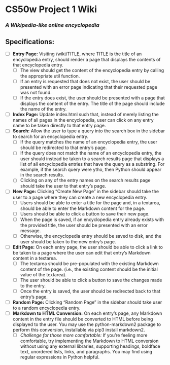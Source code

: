 # **CS50w Project 1 Wiki**

### _A Wikipedia-like online encyclopedia_

## **Specifications:**

- [ ] **Entry Page:** Visiting /wiki/TITLE, where TITLE is the title of an encyclopedia entry, should render a page that displays the contents of that encyclopedia entry.
  - [ ] The view should get the content of the encyclopedia entry by calling the appropriate util function.
  - [ ] If an entry is requested that does not exist, the user should be presented with an error page indicating that their requested page was not found.
  - [ ] If the entry does exist, the user should be presented with a page that displays the content of the entry. The title of the page should include the name of the entry.
- [ ] **Index Page:** Update index.html such that, instead of merely listing the names of all pages in the encyclopedia, user can click on any entry name to be taken directly to that entry page.
- [ ] **Search:** Allow the user to type a query into the search box in the sidebar to search for an encyclopedia entry.
  - [ ] If the query matches the name of an encyclopedia entry, the user should be redirected to that entry’s page.
  - [ ] If the query does not match the name of an encyclopedia entry, the user should instead be taken to a search results page that displays a list of all encyclopedia entries that have the query as a substring. For example, if the search query were ytho, then Python should appear in the search results.
  - [ ] Clicking on any of the entry names on the search results page should take the user to that entry’s page.
- [ ] **New Page:** Clicking “Create New Page” in the sidebar should take the user to a page where they can create a new encyclopedia entry.
  - [ ] Users should be able to enter a title for the page and, in a textarea, should be able to enter the Markdown content for the page.
  - [ ] Users should be able to click a button to save their new page.
  - [ ] When the page is saved, if an encyclopedia entry already exists with the provided title, the user should be presented with an error message.
  - [ ] Otherwise, the encyclopedia entry should be saved to disk, and the user should be taken to the new entry’s page.
- [ ] **Edit Page:** On each entry page, the user should be able to click a link to be taken to a page where the user can edit that entry’s Markdown content in a textarea.
  - [ ] The textarea should be pre-populated with the existing Markdown content of the page. (i.e., the existing content should be the initial value of the textarea).
  - [ ] The user should be able to click a button to save the changes made to the entry.
  - [ ] Once the entry is saved, the user should be redirected back to that entry’s page.
- [ ] **Random Page:** Clicking “Random Page” in the sidebar should take user to a random encyclopedia entry.
- [ ] **Markdown to HTML Conversion:** On each entry’s page, any Markdown content in the entry file should be converted to HTML before being displayed to the user. You may use the python-markdown2 package to perform this conversion, installable via pip3 install markdown2.
  - [ ] _Challenge for those more comfortable:_ If you’re feeling more comfortable, try implementing the Markdown to HTML conversion without using any external libraries, supporting headings, boldface text, unordered lists, links, and paragraphs. You may find using regular expressions in Python helpful.
